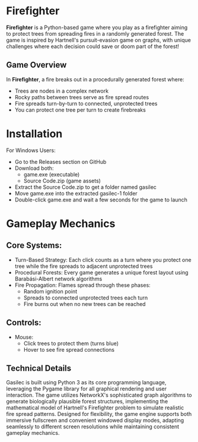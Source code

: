 # Firefighter
**Firefighter** is a Python-based game where you play as a firefighter aiming to protect trees from spreading fires in a randomly generated forest. The game is inspired by Hartnell's pursuit-evasion game on graphs, with unique challenges where each decision could save or doom part of the forest!

## Game Overview
In **Firefighter**, a fire breaks out in a procedurally generated forest where:

- Trees are nodes in a complex network
- Rocky paths between trees serve as fire spread routes
- Fire spreads turn-by-turn to connected, unprotected trees
- You can protect one tree per turn to create firebreaks


# Installation
For Windows Users:

- Go to the Releases section on GitHub
- Download both:
  - game.exe (executable)
  - Source Code.zip (game assets)
- Extract the Source Code.zip to get a folder named gasilec
- Move game.exe into the extracted gasilec-1 folder
- Double-click game.exe and wait a few seconds for the game to launch


# Gameplay Mechanics
## Core Systems:

- Turn-Based Strategy: Each click counts as a turn where you protect one tree while the fire spreads to adjacent unprotected trees
- Procedural Forests: Every game generates a unique forest layout using Barabási-Albert network algorithms
- Fire Propagation: Flames spread through these phases:
  - Random ignition point
  - Spreads to connected unprotected trees each turn
  - Fire burns out when no new trees can be reached

## Controls:

- Mouse:
  - Click trees to protect them (turns blue)
  - Hover to see fire spread connections


## Technical Details
Gasilec is built using Python 3 as its core programming language, leveraging the Pygame library for all graphical rendering and user interaction. The game utilizes NetworkX's sophisticated graph algorithms to generate biologically plausible forest structures, implementing the mathematical model of Hartnell's Firefighter problem to simulate realistic fire spread patterns. Designed for flexibility, the game engine supports both immersive fullscreen and convenient windowed display modes, adapting seamlessly to different screen resolutions while maintaining consistent gameplay mechanics.
